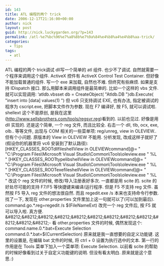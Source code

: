 ```yaml
---
id: 143
title: ATL 编程的两个 trick
date: 2006-12-17T21:16:00+00:00
author: nick
layout: post
guid: http://nick.luckygarden.org/?p=143
permalink: /atl-%e7%bc%96%e7%a8%8b%e7%9a%84%e4%b8%a4%e4%b8%aa-trick/
categories:
  - Tips
tags:
  - atl
---
```

ATL 编程的两个 trick调试 dll写一个简单的 atl 组件. 也少不了调试. 自然就需要一个程序来调用这个组件. ActiveX 控件有 ActiveX Control Test Container. 但好像不能加载普通的组件. 写一个 exe 来加载, 自然也不难. 但终究有些麻烦. 如果是支持 IDispatch 接口. 那么用脚本来调用组件是最简单的. 比如一个这样的 vbs 文件. 就可以实现调用:
&#8216;atldb.vbsset db = CreateObject( "Atldb.DB ")db.Execute( "insert into [data] values(1) ")
但 vc6 只支持调试 EXE, 也有办法, 指定被调试的程序为 cscript.exe, 把脚本文件作为参数. 现在 F7 编译好, 按 F5, 就可以调试啦.
shellext 这个不是原创, 是我在这里(<a href="http://www.sellsbrothers.com/tools/regsvr.reg">http://www.sellsbrothers.com/tools/regsvr.reg</a>)看到的. 以前也见过. 好像是用 dll 实现的. 还是这个简单, 一个 reg 文件, 而且比较全. 右击一个 dll, tlb, ocx, exe, olb.. 等等文件, 出现与 COM 相关的一些菜单项: reg/unreg, view in OLEVIEW.. 但有个小问题. 原版本的 View in OLEVIEW 不能用. 分析发现, 改成这样子就好了(假设你的机器里将 vc6 安装到了默认路径):
[HKEY_CLASSES_ROOTdllfileshellView in OLEVIEWcommand]@= " "C:\Program Files\Microsoft Visual Studio\Common\Tools\oleview.exe " %L "
[HKEY_CLASSES_ROOTtypelibshellView in OLEVIEWcommand]@= " "C:\Program Files\Microsoft Visual Studio\Common\Tools\oleview.exe " %L "
[HKEY_CLASSES_ROOTexefileshellView in OLEVIEWcommand]@= " "C:\Program Files\Microsoft Visual Studio\Common\Tools\oleview.exe " %L "
改这个 reg 文件的时候, 修改/导入注册表好多次. 一直都是用 scite 的. scite 的好处尽可能的支持 F7/F5 等快捷键来编译/运行程序. 但是 F5 不支持 reg 文件. 虽然按 F5 导入 reg 文件的想法很自然. 而且 regedit.exe /s 本来也支持命令行参数. 找了一下, 发现在 other.properties 文件里加上这一句就可以了(可以加到最后). 
command.go.*.reg=regedit /s $(FileNameExt)
改完一个 reg 文件后, 按 F5 就可以导入啦. 真方便.
&#8212;&#8212;&#8212;&#8212;&#8212;&#8212;&#8212;&#8212;&#8212;&#8212;&#8212;&#8212;-
看 other.properties 文件的时候, 偶然发现这个:
 command.name.0.*.bat=Execute Selection command.0.*.bat=$(CurrentSelection)
原来就是我一直想要的自定义功能键. 这里的设置是, 在编辑 bat 文件的时候, 将 ctrl + 0 设置为执行选中的文本. 第一行的作用是在 Tools 菜单下加入一个菜单项: Execute Selection. 
以前看 scite 的帮助的时候好像看到过关于自定义功能键的说明. 但没有看太明白. 原来就是这个意思.:)
 
